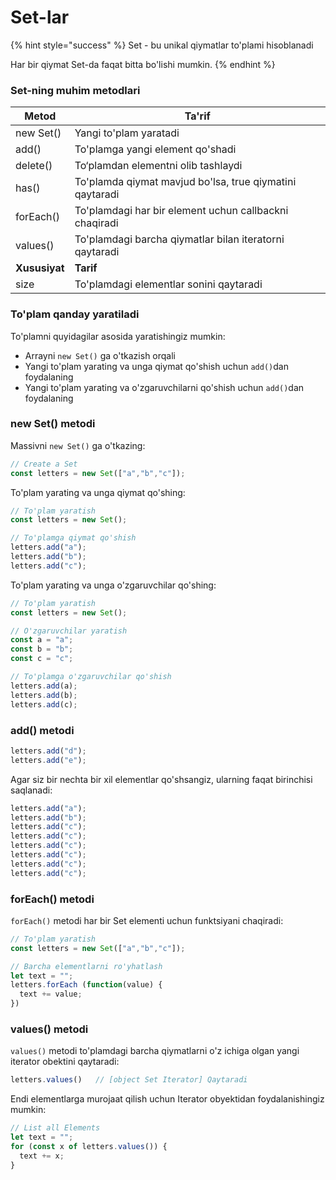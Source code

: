 # Set-lar

{% hint style="success" %}
Set - bu unikal qiymatlar to'plami hisoblanadi

Har bir qiymat Set-da faqat bitta bo'lishi mumkin.
{% endhint %}

### Set-ning muhim metodlari

| Metod         | Ta'rif                                                   |
| ------------- | -------------------------------------------------------- |
| new Set()     | Yangi to'plam yaratadi                                   |
| add()         | To'plamga yangi element qo'shadi                         |
| delete()      | To‘plamdan elementni olib tashlaydi                      |
| has()         | To'plamda qiymat mavjud bo'lsa, true qiymatini qaytaradi |
| forEach()     | To'plamdagi har bir element uchun callbackni chaqiradi   |
| values()      | To'plamdagi barcha qiymatlar bilan iteratorni qaytaradi  |
| **Xususiyat** | **Tarif**                                                |
| size          | To'plamdagi elementlar sonini qaytaradi                  |

### To'plam qanday yaratiladi

To'plamni quyidagilar asosida yaratishingiz mumkin:

* Arrayni `new Set()` ga o'tkazish orqali
* Yangi to'plam yarating va unga qiymat qo'shish uchun `add()`dan foydalaning
* Yangi to'plam yarating va o'zgaruvchilarni qo'shish uchun `add()`dan foydalaning

### new Set() metodi

Massivni `new Set()` ga o'tkazing:

```javascript
// Create a Set
const letters = new Set(["a","b","c"]);
```

To'plam yarating va unga qiymat qo'shing:

```javascript
// To'plam yaratish
const letters = new Set();

// To'plamga qiymat qo'shish
letters.add("a");
letters.add("b");
letters.add("c");
```

To'plam yarating va unga o'zgaruvchilar qo'shing:

```javascript
// To'plam yaratish
const letters = new Set();

// O'zgaruvchilar yaratish
const a = "a";
const b = "b";
const c = "c";

// To'plamga o'zgaruvchilar qo'shish
letters.add(a);
letters.add(b);
letters.add(c);
```

### add() metodi

```javascript
letters.add("d");
letters.add("e");
```

Agar siz bir nechta bir xil elementlar qo'shsangiz, ularning faqat birinchisi saqlanadi:

```javascript
letters.add("a");
letters.add("b");
letters.add("c");
letters.add("c");
letters.add("c");
letters.add("c");
letters.add("c");
letters.add("c");
```

### forEach() metodi

`forEach()` metodi har bir Set elementi uchun funktsiyani chaqiradi:

```javascript
// To'plam yaratish
const letters = new Set(["a","b","c"]);

// Barcha elementlarni ro'yhatlash
let text = "";
letters.forEach (function(value) {
  text += value;
})
```

### values() metodi

`values()` metodi to'plamdagi barcha qiymatlarni o'z ichiga olgan yangi iterator obektini qaytaradi:

```javascript
letters.values()   // [object Set Iterator] Qaytaradi
```

Endi elementlarga murojaat qilish uchun Iterator obyektidan foydalanishingiz mumkin:

```javascript
// List all Elements
let text = "";
for (const x of letters.values()) {
  text += x;
}
```
